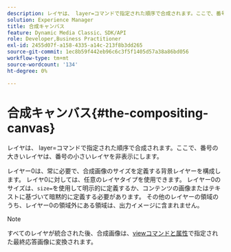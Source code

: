 ```yaml
---
description: レイヤは、 layer=コマンドで指定された順序で合成されます。ここで、番号の大きいレイヤは、番号の小さいレイヤを非表示にします。
solution: Experience Manager
title: 合成キャンバス
feature: Dynamic Media Classic、SDK/API
role: Developer,Business Practitioner
exl-id: 2455d07f-a158-4335-a14c-213f8b3dd265
source-git-commit: 1ec8b59f442eb96c6c3f5f1405d57a38a86bd056
workflow-type: tm+mt
source-wordcount: '134'
ht-degree: 0%

---
```


# 合成キャンバス{#the-compositing-canvas}

レイヤは、 layer=コマンドで指定された順序で合成されます。ここで、番号の大きいレイヤは、番号の小さいレイヤを非表示にします。

レイヤー0は、常に必要で、合成画像のサイズを定義する背景レイヤーを構成します。 レイヤ0に対しては、任意のレイヤタイプを使用できます。 レイヤー0のサイズは、`size=`を使用して明示的に定義するか、コンテンツの画像またはテキストに基づいて暗黙的に定義する必要があります。 その他のレイヤーの領域のうち、レイヤー0の領域外にある領域は、出力イメージに含まれません。

>[!NOTE]
>
>すべてのレイヤが統合された後、合成画像は、[viewコマンドと属性](../../../../../../is-api/http-ref/image-serving-api-ref/c-http-protocol-reference/c-syntax-and-features/c-command-overview/r-view-commands-and-attributes.md#reference-8b3d637d080a47a4ba669a7f0de2ba90)で指定された最終応答画像に変換されます。
